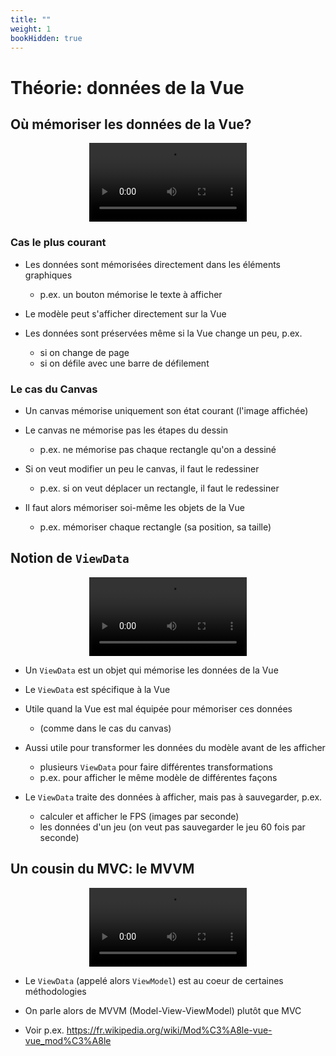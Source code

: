 ```yaml
---
title: ""
weight: 1
bookHidden: true
---
```



# Théorie: données de la Vue

## Où mémoriser les données de la Vue?

<center>
<video width="50%" src="donnees_vue.mp4" type="video/mp4" controls>
</center>

### Cas le plus courant

* Les données sont mémorisées directement dans les éléments graphiques
    * p.ex. un bouton mémorise le texte à afficher

* Le modèle peut s'afficher directement sur la Vue

* Les données sont préservées même si la Vue change un peu, p.ex.
    * si on change de page
    * si on défile avec une barre de défilement

### Le cas du Canvas

* Un canvas mémorise uniquement son état courant (l'image affichée)

* Le canvas ne mémorise pas les étapes du dessin
    * p.ex. ne mémorise pas chaque rectangle qu'on a dessiné

* Si on veut modifier un peu le canvas, il faut le redessiner
    * p.ex. si on veut déplacer un rectangle, il faut le redessiner

* Il faut alors mémoriser soi-même les objets de la Vue
    * p.ex. mémoriser chaque rectangle (sa position, sa taille)

## Notion de `ViewData` 

<center>
<video width="50%" src="view_data.mp4" type="video/mp4" controls>
</center>

* Un `ViewData` est un objet qui mémorise les données de la Vue

* Le `ViewData` est spécifique à la Vue

* Utile quand la Vue est mal équipée pour mémoriser ces données
    * (comme dans le cas du canvas)

* Aussi utile pour transformer les données du modèle avant de les afficher
    * plusieurs `ViewData` pour faire différentes transformations
    * p.ex. pour afficher le même modèle de différentes façons

* Le `ViewData` traite des données à afficher, mais pas à sauvegarder, p.ex.
    * calculer et afficher le FPS (images par seconde)
    * les données d'un jeu (on veut pas sauvegarder le jeu 60 fois par seconde)

## Un cousin du MVC: le MVVM

<center>
<video width="50%" src="mvvm.mp4" type="video/mp4" controls>
</center>


* Le `ViewData` (appelé alors `ViewModel`) est au coeur de certaines méthodologies

* On parle alors de MVVM (Model-View-ViewModel) plutôt que MVC

* Voir p.ex. https://fr.wikipedia.org/wiki/Mod%C3%A8le-vue-vue_mod%C3%A8le
